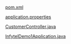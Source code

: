[pom.xml](https://github.com/Rockycta/corejava2/blob/29e10c3ad06b57da80f9c947f5653678f2a7f45a/SpringRESTdemoswithscript1641974425246/infytel_demo1_Spring_REST_using_Spring_Boot/infytel_demo1/pom.xml)

[application.properties](https://github.com/Rockycta/corejava2/blob/29e10c3ad06b57da80f9c947f5653678f2a7f45a/SpringRESTdemoswithscript1641974425246/infytel_demo1_Spring_REST_using_Spring_Boot/infytel_demo1/src/main/resources/application.properties)

[CustomerController.java](https://github.com/Rockycta/corejava2/blob/29e10c3ad06b57da80f9c947f5653678f2a7f45a/SpringRESTdemoswithscript1641974425246/infytel_demo1_Spring_REST_using_Spring_Boot/infytel_demo1/src/main/java/com/infytel/controller/CustomerController.java)

[InfytelDemo1Application.java](https://github.com/Rockycta/corejava2/blob/29e10c3ad06b57da80f9c947f5653678f2a7f45a/SpringRESTdemoswithscript1641974425246/infytel_demo1_Spring_REST_using_Spring_Boot/infytel_demo1/src/main/java/com/infytel/InfytelDemo1Application.java)
